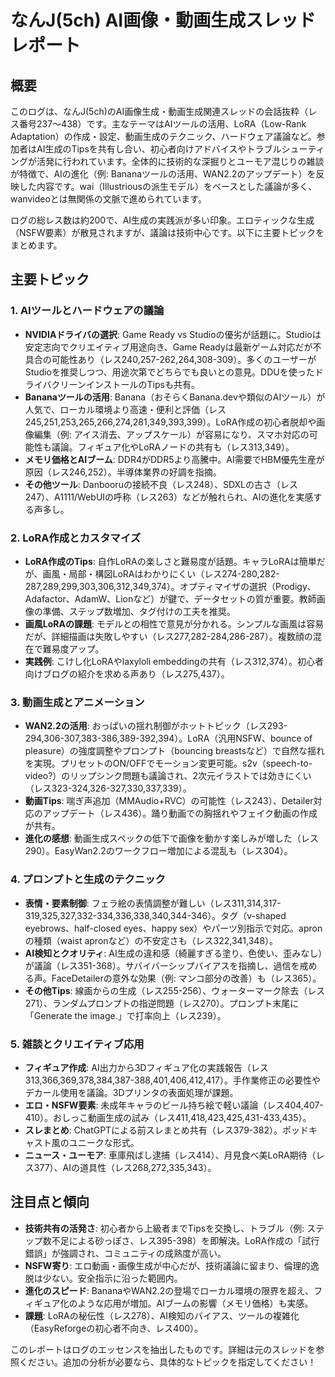# なんJ(5ch) AI画像・動画生成スレッド レポート

## 概要
このログは、なんJ(5ch)のAI画像生成・動画生成関連スレッドの会話抜粋（レス番号237〜438）です。主なテーマはAIツールの活用、LoRA（Low-Rank Adaptation）の作成・設定、動画生成のテクニック、ハードウェア議論など。参加者はAI生成のTipsを共有し合い、初心者向けアドバイスやトラブルシューティングが活発に行われています。全体的に技術的な深掘りとユーモア混じりの雑談が特徴で、AIの進化（例: Bananaツールの活用、WAN2.2のアップデート）を反映した内容です。wai（Illustriousの派生モデル）をベースとした議論が多く、wanvideoとは無関係の文脈で進められています。

ログの総レス数は約200で、AI生成の実践派が多い印象。エロティックな生成（NSFW要素）が散見されますが、議論は技術中心です。以下に主要トピックをまとめます。

## 主要トピック

### 1. AIツールとハードウェアの議論
- **NVIDIAドライバの選択**: Game Ready vs Studioの優劣が話題に。Studioは安定志向でクリエイティブ用途向き、Game Readyは最新ゲーム対応だが不具合の可能性あり（レス240,257-262,264,308-309）。多くのユーザーがStudioを推奨しつつ、用途次第でどちらでも良いとの意見。DDUを使ったドライバクリーンインストールのTipsも共有。
- **Bananaツールの活用**: Banana（おそらくBanana.devや類似のAIツール）が人気で、ローカル環境より高速・便利と評価（レス245,251,253,265,266,274,281,349,393,399）。LoRA作成の初心者脱却や画像編集（例: アイス消去、アップスケール）が容易になり、スマホ対応の可能性も議論。フィギュア化やLoRAノードの共有も（レス313,349）。
- **メモリ価格とAIブーム**: DDR4がDDR5より高騰中。AI需要でHBM優先生産が原因（レス246,252）。半導体業界の好調を指摘。
- **その他ツール**: Danbooruの接続不良（レス248）、SDXLの古さ（レス247）、A1111/WebUIの呼称（レス263）などが触れられ、AIの進化を実感する声多し。

### 2. LoRA作成とカスタマイズ
- **LoRA作成のTips**: 自作LoRAの楽しさと難易度が話題。キャラLoRAは簡単だが、画風・局部・構図LoRAはわかりにくい（レス274-280,282-287,289,299,303,306,312,349,374）。オプティマイザの選択（Prodigy、Adafactor、AdamW、Lionなど）が鍵で、データセットの質が重要。教師画像の準備、ステップ数増加、タグ付けの工夫を推奨。
- **画風LoRAの課題**: モデルとの相性で意見が分かれる。シンプルな画風は容易だが、詳細描画は失敗しやすい（レス277,282-284,286-287）。複数顔の混在で難易度アップ。
- **実践例**: こけし化LoRAやlaxyloli embeddingの共有（レス312,374）。初心者向けブログの紹介を求める声あり（レス275,437）。

### 3. 動画生成とアニメーション
- **WAN2.2の活用**: おっぱいの揺れ制御がホットトピック（レス293-294,306-307,383-386,389-392,394）。LoRA（汎用NSFW、bounce of pleasure）の強度調整やプロンプト（bouncing breastsなど）で自然な揺れを実現。プリセットのON/OFFでモーション変更可能。s2v（speech-to-video?）のリップシンク問題も議論され、2次元イラストでは効きにくい（レス323-324,326-327,330,337,339）。
- **動画Tips**: 喘ぎ声追加（MMAudio+RVC）の可能性（レス243）、Detailer対応のアップデート（レス436）。踊り動画での胸揺れやフェイク動画の作成が共有。
- **進化の感想**: 動画生成スペックの低下で画像を動かす楽しみが増した（レス290）。EasyWan2.2のワークフロー増加による混乱も（レス304）。

### 4. プロンプトと生成のテクニック
- **表情・要素制御**: フェラ絵の表情調整が難しい（レス311,314,317-319,325,327,332-334,336,338,340,344-346）。タグ（v-shaped eyebrows、half-closed eyes、happy sex）やパーツ別指示で対応。apronの種類（waist apronなど）の不安定さも（レス322,341,348）。
- **AI検知とクオリティ**: AI生成の違和感（綺麗すぎる塗り、色使い、歪みなし）が議論（レス351-368）。サバイバーシップバイアスを指摘し、過信を戒める声。FaceDetailerの意外な効果（例: マンコ部分の改善）も（レス365）。
- **その他Tips**: 線画からの生成（レス255-256）、ウォーターマーク除去（レス271）、ランダムプロンプトの指逆問題（レス270）。プロンプト末尾に「Generate the image.」で打率向上（レス239）。

### 5. 雑談とクリエイティブ応用
- **フィギュア作成**: AI出力から3Dフィギュア化の実践報告（レス313,366,369,378,384,387-388,401,406,412,417）。手作業修正の必要性やデカール使用を議論。3Dプリンタの表面処理が課題。
- **エロ・NSFW要素**: 未成年キャラのビール持ち絵で軽い議論（レス404,407-410）。おしっこ動画生成の試み（レス411,418,423,425,431-433,435）。
- **スレまとめ**: ChatGPTによる前スレまとめ共有（レス379-382）。ポッドキャスト風のユニークな形式。
- **ニュース・ユーモア**: 車庫飛ばし逮捕（レス414）、月見食べ美LoRA期待（レス377）、AIの道具性（レス268,272,335,343）。

## 注目点と傾向
- **技術共有の活発さ**: 初心者から上級者までTipsを交換し、トラブル（例: ステップ数不足による砂っぽさ、レス395-398）を即解決。LoRA作成の「試行錯誤」が強調され、コミュニティの成熟度が高い。
- **NSFW寄り**: エロ動画・画像生成が中心だが、技術議論に留まり、倫理的逸脱は少ない。安全指示に沿った範囲内。
- **進化のスピード**: BananaやWAN2.2の登場でローカル環境の限界を超え、フィギュア化のような応用が増加。AIブームの影響（メモリ価格）も実感。
- **課題**: LoRAの秘伝性（レス278）、AI検知のバイアス、ツールの複雑化（EasyReforgeの初心者不向き、レス400）。

このレポートはログのエッセンスを抽出したものです。詳細は元のスレッドを参照ください。追加の分析が必要なら、具体的なトピックを指定してください！